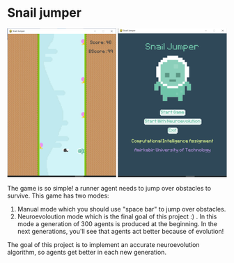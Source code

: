 # Snail jumper

![Snail Jumber](SnailJumper.png)

The game is so simple! a runner agent needs to jump over obstacles to survive. 
This game has two modes: 
1) Manual mode which you should use "space bar" to jump over obstacles.
2) Neuroevoloution mode which is the final goal of this project :) . In this mode a generation of 300 agents is produced at the beginning. In the next generations, you'll see that agents act better because of evolution!

The goal of this project is to implement an accurate neuroevolution algorithm, so agents get better in each new generation.
